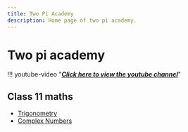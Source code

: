 ```yaml
---
title: Two Pi Academy
description: Home page of two pi academy.
---
```


# Two pi academy

!!! youtube-video "***[Click here to view the youtube channel](https://youtube.com/@twopiacademy)***"

## Class 11 maths
- [Trigonometry](./maths/trigonometry/index.md)
- [Complex Numbers](./maths/complex-numbers/index.md)